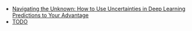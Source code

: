 * [Navigating the Unknown: How to Use Uncertainties in Deep Learning Predictions to Your Advantage](ESR#1.md)
* [TODO](PortoChallengeCamp.md)
